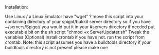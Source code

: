 Installation:

Use Linux / a Linux Emulator
have "wget" ?
move this script into your containing directory of your spigot/bukkit server directory so if you have ~/servers/Spigot/ you would put it in your #servers directory 
if needed put executable bit on the sh script "chmod +x ServerUpdater.sh"
Tweak the variables
(Optional) Install crontab if you have not. run the script from crontab.
Note: this script assumes you have a buildtools directory if your buildtools directory is not present please make one
